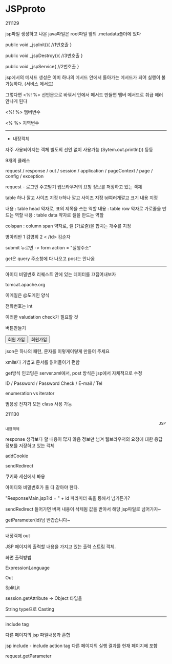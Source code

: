 # JSPproto

211129

jsp파일 생성하고 나온 java파일은 root파일 앞의 .metadata폴더에 있다

 public void _jspInit(){ //1번호출
 }

 public void _jspDestroy(){ //3번호출
 }

 public void _jspService{ //2번호출
 }

jsp에서의 메서드 생성은 이미 하나의 메서드 안에서 돌아가는 메서드가
되어 실행이 불가능하다. (서비스 메서드)

그렇다면 <%! %> 선언문으로 바꿔서 안에서 메서드 만들면 멤버 메서드로 취급 에러 안나게 된다

<%! %> 멤버변수

<%  %> 지역변수

------------------------------------------------------------------------

* 내장객체

자주 사용되어지는 객체
별도의 선언 없이 사용가능 (Sytem.out.println()) 등등

9개의 클래스

request / response / out / session / application / pageContext / page / config / exception


request - 로그인 주고받기 웹브라우저의 요청 정보를 저장하고 있는 객체


table 하나 깔고 사이즈 지정 tr하나 깔고 사이즈 지정 td여러개깔고 
크기 내용 지정

<th> 내용 </th> : table head 약자로, 표의 제목을 쓰는 역할
<tr> 내용 </tr> : table row 약자로 가로줄을 만드는 역할
<td> 내용 </td> : table data 약자로 셀을 만드는 역할 

colspan : column span 약자로, 셀 (가로줄)을 합치는 개수를 지정
<tr>
<th colspan = "2"> 병아리반 </td>
</tr>
<tr>
<td> 1 </td>
<td> 김영희 </td>
</tr>
<tr>
<td> 2 < /td>
<td> 김순자 </td>
</tr>

submit 누르면 -> form action = "실행주소"

get은 query 주소창에 다 나오고 post는 안나옴


-------------------------------------------------------

아이디 비밀번호 리퀘스트 안에 있는 데이터를 끄집어내보자

tomcat.apache.org

이메일은 @도메인 양식

전화번호는 int

이러한 valudation check가 필요할 것

버튼만들기

<tr>
<td align = "center" colspan = "2"> <input type = "submit" value = "회원 가입">

<td align = "center colspan = "2"><input type = "submit" value = "회원가입">

json은 하나의 패턴, 문자를 이렇게이렇게 만들어 주세요

xml보다 가볍고 문서를 읽어들이기 편함

get방식 인코딩은 server.xml에서, post 방식은 jsp에서
자체적으로 수정


ID / Password / Password Check / E-mail / Tel

enumeration vs iterator

범용성 전자가 모든 class 사용 가능
                                                                       
                                                                       
                                                                       
211130
                                                                       
                                                                       JSP 내장객체

response 생각보다 할 내용이 많지 않음
정보만 넘겨 웹브라우저의 요청에 대한 응답 정보를 저장하고 있는 객체

addCookie

sendRedirect

쿠키와 세션에서 봐용

아이디와 비밀번호가 둘 다 같아야 한다. 

"ResponseMain.jsp?id = " + id 
파라미터 축을 통해서 넘기든가?

sendRedirect 들어가면 버퍼 내용이 삭제됨
값을 받아서 해당 jsp파일로 넘어가자~

getParameter(id)님 반갑습니다~

-----------------------

내장객체 out

JSP 페이지의 출력할 내용을 가지고 있는 출력 스트림 객체. 

화면 출력방법

ExpressionLanguage

Out

SplitLit

session.getAttribute -> Object 타입을

String type으로 Casting

-----------------------------------------

include tag

다른 페이지의 jsp 파일내용과 혼합

jsp include - include action tag 다른 페이지의 실행 결과를 현재 페이지에 포함

request.getParameter

